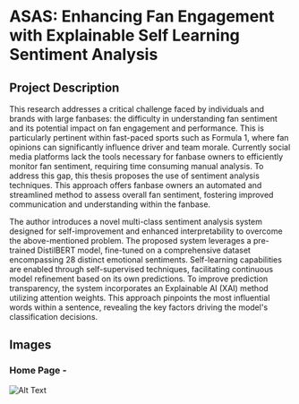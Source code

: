 # ASAS: Enhancing Fan Engagement with Explainable Self Learning Sentiment Analysis

## Project Description

This research addresses a critical challenge faced by individuals and brands with large fanbases: the difficulty in understanding fan sentiment and its potential impact on fan engagement and 
performance. This is particularly pertinent within fast-paced sports such as Formula 1, where fan opinions can significantly influence driver and team morale. Currently social media platforms lack 
the tools necessary for fanbase owners to efficiently monitor fan sentiment, requiring time consuming manual analysis. To address this gap, this thesis proposes the use of sentiment analysis 
techniques. This approach offers fanbase owners an automated and streamlined method to assess overall fan sentiment, fostering improved communication and understanding within the fanbase.

The author introduces a novel multi-class sentiment analysis system designed for self-improvement and enhanced interpretability to overcome the above-mentioned problem. The 
proposed system leverages a pre-trained DistilBERT model, fine-tuned on a comprehensive dataset encompassing 28 distinct emotional sentiments. Self-learning capabilities are enabled through 
self-supervised techniques, facilitating continuous model refinement based on its own predictions. To improve prediction transparency, the system incorporates an Explainable AI (XAI) method 
utilizing attention weights. This approach pinpoints the most influential words within a sentence, revealing the key factors driving the model's classification decisions.

## Images
### Home Page -
![Alt Text](ASAS/Webb)


